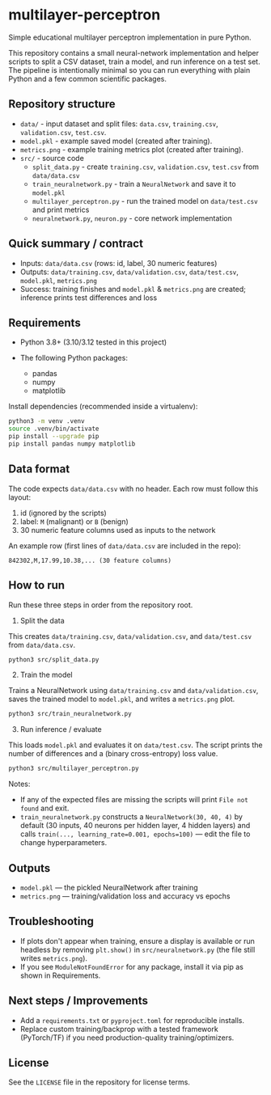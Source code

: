 # multilayer-perceptron

Simple educational multilayer perceptron implementation in pure Python.

This repository contains a small neural-network implementation and helper
scripts to split a CSV dataset, train a model, and run inference on a test
set. The pipeline is intentionally minimal so you can run everything with
plain Python and a few common scientific packages.

## Repository structure

- `data/` - input dataset and split files: `data.csv`, `training.csv`,
  `validation.csv`, `test.csv`.
- `model.pkl` - example saved model (created after training).
- `metrics.png` - example training metrics plot (created after training).
- `src/` - source code
  - `split_data.py` - create `training.csv`, `validation.csv`, `test.csv` from `data/data.csv`
  - `train_neuralnetwork.py` - train a `NeuralNetwork` and save it to `model.pkl`
  - `multilayer_perceptron.py` - run the trained model on `data/test.csv` and print metrics
  - `neuralnetwork.py`, `neuron.py` - core network implementation

## Quick summary / contract

- Inputs: `data/data.csv` (rows: id, label, 30 numeric features)
- Outputs: `data/training.csv`, `data/validation.csv`, `data/test.csv`, `model.pkl`, `metrics.png`
- Success: training finishes and `model.pkl` & `metrics.png` are created; inference prints test differences and loss

## Requirements

- Python 3.8+ (3.10/3.12 tested in this project)
- The following Python packages:

  - pandas
  - numpy
  - matplotlib

Install dependencies (recommended inside a virtualenv):

```bash
python3 -m venv .venv
source .venv/bin/activate
pip install --upgrade pip
pip install pandas numpy matplotlib
```

## Data format

The code expects `data/data.csv` with no header. Each row must follow this
layout:

1. id (ignored by the scripts)
2. label: `M` (malignant) or `B` (benign)
3. 30 numeric feature columns used as inputs to the network

An example row (first lines of `data/data.csv` are included in the repo):

```
842302,M,17.99,10.38,... (30 feature columns)
```

## How to run

Run these three steps in order from the repository root.

1) Split the data

This creates `data/training.csv`, `data/validation.csv`, and `data/test.csv` from `data/data.csv`.

```bash
python3 src/split_data.py
```

2) Train the model

Trains a NeuralNetwork using `data/training.csv` and `data/validation.csv`,
saves the trained model to `model.pkl`, and writes a `metrics.png` plot.

```bash
python3 src/train_neuralnetwork.py
```

3) Run inference / evaluate

This loads `model.pkl` and evaluates it on `data/test.csv`. The script prints
the number of differences and a (binary cross-entropy) loss value.

```bash
python3 src/multilayer_perceptron.py
```

Notes:
- If any of the expected files are missing the scripts will print `File not found` and exit.
- `train_neuralnetwork.py` constructs a `NeuralNetwork(30, 40, 4)` by default
  (30 inputs, 40 neurons per hidden layer, 4 hidden layers) and calls
  `train(..., learning_rate=0.001, epochs=100)` — edit the file to change
  hyperparameters.

## Outputs

- `model.pkl` — the pickled NeuralNetwork after training
- `metrics.png` — training/validation loss and accuracy vs epochs

## Troubleshooting

- If plots don't appear when training, ensure a display is available or
  run headless by removing `plt.show()` in `src/neuralnetwork.py` (the file
  still writes `metrics.png`).
- If you see `ModuleNotFoundError` for any package, install it via pip as
  shown in Requirements.

## Next steps / Improvements

- Add a `requirements.txt` or `pyproject.toml` for reproducible installs.
- Replace custom training/backprop with a tested framework (PyTorch/TF)
  if you need production-quality training/optimizers.

## License

See the `LICENSE` file in the repository for license terms.
